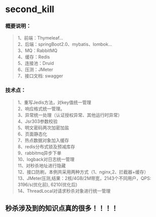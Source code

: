 # second_kill
### 概要说明：
>1、前端：Thymeleaf...</br>
>2、后端：springBoot2.0、mybatis、lombok...</br>
>3、MQ：RabbitMQ</br>
>4、缓存：Redis</br>
>5、连接池：Druid</br>
>6、压测：JMeter</br>
>7、接口文档: swagger

### 技术点：
>1、重写Jedis方法，对key值统一管理</br>
>2、响应格式统一管理。</br>
>3、异常统一处理（认证授权异常、其他运行时异常）</br>
>4、Jsr303参数校验</br>
>5、明文密码两次加密加盐</br>
>6、页面静态化</br>
>7、热点数据对象加入缓存</br>
>8、redis分布式锁及预减库存</br>
>9、rabbitmq异步下单</br>
>10、logback对日志统一管理</br>
>11、对秒杀地址进行隐藏</br>
>12、接口防刷，本例共采用两种方式（1、nginx,2、拦截器+缓存）</br>
>13、JMeter压测,结果：2核/4GB/2M带宽，2143个不同用户，QPS: 3196/s(优化前), 6210(优化后)</br>
>14、ThreadLocal对请求秒杀对象进行统一管理


## 秒杀涉及到的知识点真的很多！！！！
